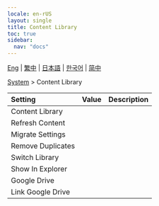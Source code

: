```yaml
---
locale: en-rUS
layout: single
title: Content Library
toc: true
sidebar:
  nav: "docs"
---
```

[Eng](/dancexr/menu/2025.4/system2/library) | [繁中](/tw/dancexr/menu/2025.4/system2/library) | [日本語](/jp/dancexr/menu/2025.4/system2/library) | [한국어](/kr/dancexr/menu/2025.4/system2/library) | [简中](/zh/dancexr/menu/2025.4/system2/library)

[System](../menu#System) > Content Library



| Setting | Value | Description |
| :--- | --- | :--- |
| Content Library || 
| Refresh Content || 
| Migrate Settings || 
| Remove Duplicates || 
| Switch Library || 
| Show In Explorer || 
| Google Drive || 
| Link Google Drive || 
